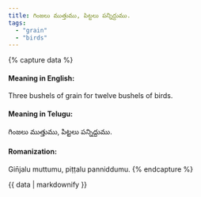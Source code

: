 ```yaml
---
title: గింజలు ముత్తుము, పిట్టలు పన్నిద్దుము.
tags:
  - "grain"
  - "birds"
---
```


{% capture data %}
#### Meaning in English:
Three bushels of grain for twelve bushels of birds.

#### Meaning in Telugu:
గింజలు ముత్తుము, పిట్టలు పన్నిద్దుము.

#### Romanization:
Gin̄jalu muttumu, piṭṭalu panniddumu.
{% endcapture %}

{{ data | markdownify }}

